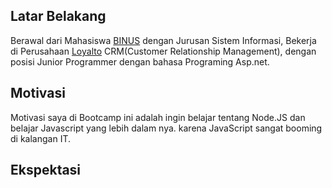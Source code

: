 [//]: # (Ceritakan sedikit tentang latar belakangmu seperti pendidikan terakhir atau pekerjaan sebelumnya)
## Latar Belakang
Berawal dari Mahasiswa [BINUS](www.binus.ac.id) dengan Jurusan Sistem Informasi, Bekerja di Perusahaan [Loyalto](https://www.loyalto.id) CRM(Customer Relationship Management), dengan posisi Junior Programmer dengan bahasa Programing Asp.net.

[//]: # (Motivasi apa yang mendorongmu untuk ikut program coding bootcamp di Hacktiv8?)
## Motivasi
Motivasi saya di Bootcamp ini adalah ingin belajar tentang Node.JS dan belajar Javascript yang lebih dalam nya. karena JavaScript sangat booming di kalangan IT.

[//]: # (Beri tahu kami, apa yang ingin kamu dapatkan di Hacktiv8 dan apa yang ingin kamu capai setelah lulus dari sini?)
## Ekspektasi

[//]: # (Apakah ada hal lain yang ingin disampaikan? Bila ada, kamu bebas untuk menuliskannya)
